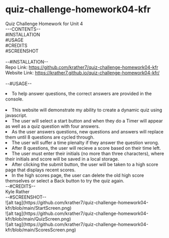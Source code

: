 # quiz-challenge-homework04-kfr
Quiz Challenge Homework for Unit 4<br>
---CONTENTS--<br>
#INSTALLATION<br>
#USAGE<br>
#CREDITS<br>
#SCREENSHOT<br>
<br>
--#INSTALLATION--<br>
Repo Link:    https://github.com/krather7/quiz-challenge-homework04-kfr<br>
Website Link: https://krather7.github.io/quiz-challenge-homework04-kfr/<br>
<br>
--#USAGE--<br>
<li>To help answer questions, the correct answers are provided in the console.<br><br>
<li>This website will demonstrate my ability to create a dynamic quiz using javascript.<br>
<li>The user will select a start button and when they do a Timer will appear as well as a quiz question with four answers.<br>
<li>As the user answers questions, new questions and answers will replace them until 8 questions are cycled through.<br>
<li>The user will suffer a time plenalty if they answer the question wrong.<br>
<li>After 8 questions, the user will recieve a score based on their time left.<br>
<li>The user must enter their initials (no more than three characters), where their initials and score will be saved in a local storage.<br>
<li>After clicking the submit button, the user will be taken to a high score page that displays recent scores.<br>
<li>In the high scores page, the user can delete the old high score themselves or select a Back button to try the quiz again.<br>
--#CREDITS--<br>
Kyle Rather<br>
 --#SCREENSHOT--<br>
![alt tag](https://github.com/krather7/quiz-challenge-homework04-kfr/blob/main/StartScreen.png)<br>
![alt tag](https://github.com/krather7/quiz-challenge-homework04-kfr/blob/main/QuizScreen.png)<br>
![alt tag](https://github.com/krather7/quiz-challenge-homework04-kfr/blob/main/ScoresScreen.png)<br>
